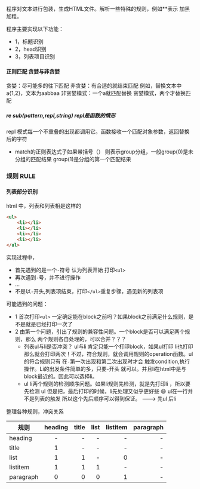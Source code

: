 程序对文本进行包装，生成HTML文件。解析一些特殊的规则，例如**表示
加黑加粗。

程序主要实现以下功能：
- 1，标题识别
- 2，head识别
- 3，列表项目识别

#### 正则匹配 贪婪与非贪婪
贪婪：尽可能多的往下匹配
非贪婪：有合适的就结束匹配
例如，替换文本中a{1,2}，文本为aabbaa
非贪婪模式：一个a就匹配替换
贪婪模式，两个才替换匹配
##### re sub(pattern,repl,string) repl是函数的情形
repl 模式每一个不重叠的出现都调用它。函数接收一个匹配对象参数，返回替换后的字符
- match的正则表达式子如果带括号（） 则表示group分组，一般group(0)是未分组的匹配结果
group(1)是分组的第一个匹配结果

### 规则 RULE
#### 列表部分识别
html 中，列表和列表相是这样的
```html
<ul>
    <li></li>
    <li></li>
    <li></li>
    <li></li>
</ul>
```
实现过程中，
- 首先遇到的是一个`-`符号 认为列表开始 打印`<ul>`
- 再次遇到`-`号，并不进行操作
- ...
- 不是以`-`开头,列表项结束，打印`</ul>`重复步骤，遇见新的列表项

可能遇到的问题：
- 1 首次打印`<ul>` 一定确定能在block之前吗？如果block之前满足什么规则，是不是就是已经打印一次了
- 2 由第一个问题，引出了规则的兼容性问题。一个block是否可以满足两个规则，那么
两个规则各自处理的，可以合并？？？
  - 列表ul与li是否冲突？  ul与li 肯定只能一个打印block，如果ul打印 li也打印
  那么就会打印两次！不过，符合规则，就会调用规则的operation函数。ul的符合规则只有
  在`-`第一次出现和第二次出现时才会 触发condition,执行操作。Li的出发条件简单的多，只要-开头
  就可以。并且li在html中是与block最近的。因此可以选择li。
  - ul li两个规则的检测顺序问题。如果li规则先检测，就是先打印li ，所以要先检测
  ul 但是把，最后打印的时候，li先处理又似乎更好些 :smile: ul在一行并不是列表的触发
  所以这个先后顺序可以得到保证。  ---> 先ul  后li
  
整理各种规则，冲突关系

规则|heading|title|list|listitem|paragraph
--|:--:|--:|--:|--:|--:
heading  |-|-|-|-|-|0
title    |1|-|-|-|-|0
list     |1|1|-|0|-|0
listitem |1|1|1|-|-|0
paragraph|0|0|0|1|-|0